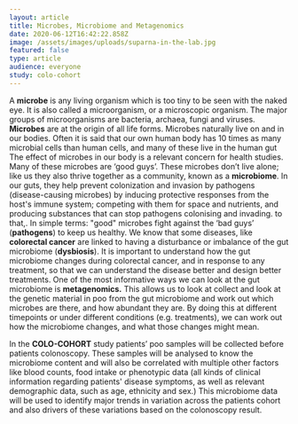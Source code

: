 ```yaml
---
layout: article
title: Microbes, Microbiome and Metagenomics
date: 2020-06-12T16:42:22.858Z
image: /assets/images/uploads/suparna-in-the-lab.jpg
featured: false
type: article
audience: everyone
study: colo-cohort
---
```

A **microbe** is any living organism which is too tiny to be seen with the naked eye. It is also called a microorganism, or a microscopic organism. The major groups of microorganisms are bacteria, archaea, fungi and viruses. **Microbes** are at the origin of all life forms. Microbes naturally live on and in our bodies. Often it is said that our own human body has 10 times as many microbial cells than human cells, and many of these live in the human gut The effect of microbes in our body is a relevant concern for health studies. Many of these microbes are ‘good guys’. These microbes don’t live alone; like us they also thrive together as a community, known as a **microbiome**. In our guts, they help prevent colonization and invasion by pathogens (disease-causing microbes) by inducing protective responses from the host's immune system; competing with them for space and nutrients, and producing substances that can stop pathogens colonising and invading. to that,. In simple terms: "good" microbes fight against the ‘bad guys’ (**pathogens**) to keep us healthy. We know that some diseases, like **colorectal cancer** are linked to having a disturbance or imbalance of the gut microbiome (**dysbiosis**). It is important to understand how the gut microbiome changes during colorectal cancer, and in response to any treatment, so that we can understand the disease better and design better treatments. One of the most informative ways we can look at the gut microbiome is **metagenomics.** This allows us to look at collect and look at the genetic material in poo from the gut microbiome and work out which microbes are there, and how abundant they are. By doing this at different timepoints or under different conditions (e.g. treatments), we can work out how the microbiome changes, and what those changes might mean.

In the **COLO-COHORT** study patients’ poo samples will be collected before patients colonoscopy. These samples will be analysed to know the microbiome content and will also be correlated with multiple other factors like blood counts, food intake or phenotypic data (all kinds of clinical information regarding patients' disease symptoms, as well as relevant demographic data, such as age, ethnicity and sex.) This microbiome data will be used to identify major trends in variation across the patients cohort and also drivers of these variations based on the colonoscopy result.